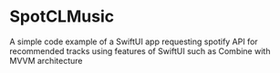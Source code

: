 # SpotCLMusic
A simple code example of a SwiftUI app requesting spotify API for recommended tracks using features of SwiftUI such as Combine with MVVM architecture
